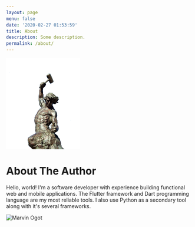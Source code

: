 ```yaml
---
layout: page
menu: false
date: '2020-02-27 01:53:59'
title: About
description: Some description.
permalink: /about/
---
```


<img class="img-rounded" src="/assets/img/uploads/profile.jpg" alt="Marvin Ogot" width="200">

# About The Author

Hello, world! I'm a software developer with experience building functional web and mobile applications.
The Flutter framework and Dart programming language are my most reliable tools. I also use Python as a 
secondary tool along with it's several frameworks.

<img src="[/assets/img/uploads/profile.jpg](https://res.cloudinary.com/dm7h7e8xj/image/upload/v1559821647/theme6_qeeojf.jpg)" alt="Marvin Ogot" width="200">
